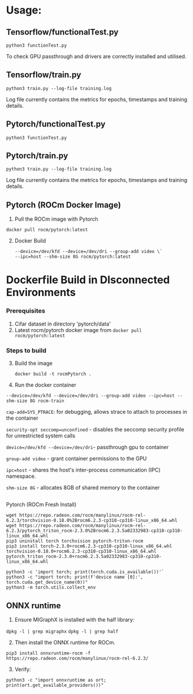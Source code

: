 # Usage:

## Tensorflow/functionalTest.py
```python3 functionTest.py```

To check GPU passthrough and drivers are correctly installed and utilised.

## Tensorflow/train.py
```python3 train.py --log-file training.log```

Log file currently contains the metrics for epochs, timestamps and training details.

## Pytorch/functionalTest.py
```python3 functionTest.py```

## Pytorch/train.py
```python3 train.py --log-file training.log```

Log file currently contains the metrics for epochs, timestamps and training details.

## Pytorch (ROCm Docker Image)
1. Pull the ROCm image with Pytorch

```docker pull rocm/pytorch:latest```

2.  Docker Build

    ```docker run -it --cap-add=SYS_PTRACE --security-opt seccomp=unconfined \
    --device=/dev/kfd --device=/dev/dri --group-add video \`
    --ipc=host --shm-size 8G rocm/pytorch:latest
    ```

# Dockerfile Build in DIsconnected Environments
### Prerequisites
1. Cifar dataset in directory 'pytorch/data'
2. Latest rocm/pytorch docker image from 
```docker pull rocm/pytorch:latest```

### Steps to build
3. Build the image

    ```docker build -t rocmPytorch .```

4. Run the docker container
```docker run --rm -it --cap-add=SYS_PTRACE --security-opt seccomp=unconfined \
--device=/dev/kfd --device=/dev/dri --group-add video --ipc=host --shm-size 8G rocm-train
```

`cap-add=SYS_PTRACE`: for debugging, allows strace to attach to processes in the container

`security-opt seccomp=unconfined` - disables the seccomp security profile for unrestricted system calls

`device=/dev/kfd --device=/dev/dri`- passthrough gpu to container

`group-add video` - grant container permissions to the GPU 

`ipc=host` - shares the host's inter-process communication (IPC) namespace.

`shm-size 8G` - allocates 8GB of shared memory to the container


##
 Pytorch (ROCm Fresh Install)
```wget https://repo.radeon.com/rocm/manylinux/rocm-rel-6.2.3/torch-2.3.0%2Brocm6.2.3-cp310-cp310-linux_x86_64.whl
wget https://repo.radeon.com/rocm/manylinux/rocm-rel-6.2.3/torchvision-0.18.0%2Brocm6.2.3-cp310-cp310-linux_x86_64.whl
wget https://repo.radeon.com/rocm/manylinux/rocm-rel-6.2.3/pytorch_triton_rocm-2.3.0%2Brocm6.2.3.5a02332983-cp310-cp310-linux_x86_64.whl
pip3 uninstall torch torchvision pytorch-triton-rocm
pip3 install torch-2.3.0+rocm6.2.3-cp310-cp310-linux_x86_64.whl torchvision-0.18.0+rocm6.2.3-cp310-cp310-linux_x86_64.whl
pytorch_triton_rocm-2.3.0+rocm6.2.3.5a02332983-cp310-cp310-linux_x86_64.whl
```

```python3 -c 'import torch' 2> /dev/null && echo 'Success' || echo 'Failure'
python3 -c 'import torch; print(torch.cuda.is_available())'`
python3 -c "import torch; print(f'device name [0]:', torch.cuda.get_device_name(0))"
python3 -m torch.utils.collect_env
```

## ONNX runtime
1. Ensure MIGraphX is installed with the half library:

```dpkg -l | grep migraphx```
```dpkg -l | grep half```

2. Then install the ONNX runtime for ROCm.

```pip3 install onnxruntime-rocm -f https://repo.radeon.com/rocm/manylinux/rocm-rel-6.2.3/```

3. Verify:

```python3 -c "import onnxruntime as ort; print(ort.get_available_providers())"```
